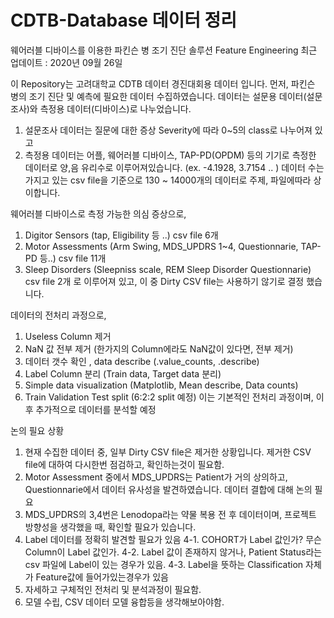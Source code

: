 # CDTB-Database 데이터 정리
웨어러블 디바이스를 이용한 파킨슨 병 조기 진단 솔루션 Feature Engineering
최근 업데이트 : 2020년 09월 26일

이 Repository는 고려대학교 CDTB 데이터 경진대회용 데이터 입니다.
먼저, 파킨슨 병의 조기 진단 및 예측에 필요한 데이터 수집하였습니다.
데이터는 설문용 데이터(설문조사)와 측정용 데이터(디바이스)로 나누었습니다.
1. 설문조사 데이터는 질문에 대한 증상 Severity에 따라 0~5의 class로 나누어져 있고
2. 측정용 데이터는 어플, 웨어러블 디바이스, TAP-PD(OPDM) 등의 기기로 측정한 데이터로 양,음 유리수로 이루어져있습니다. (ex. -4.1928, 3.7154 .. )
데이터 수는 가지고 있는 csv file을 기준으로 130 ~ 14000개의 데이터로 주제, 파일에따라 상이합니다.

웨어러블 디바이스로 측정 가능한 의심 증상으로,
1. Digitor Sensors (tap, Eligibility 등 ..) csv file 6개
2. Motor Assessments (Arm Swing, MDS_UPDRS 1~4, Questionnarie, TAP-PD 등..) csv file 11개
3. Sleep Disorders (Sleepniss scale, REM Sleep Disorder Questionnarie) csv file 2개
로 이루어져 있고, 이 중 Dirty CSV file는 사용하기 않기로 결정 했습니다.

데이터의 전처리 과정으로,
1. Useless Column 제거
2. NaN 값 전부 제거 (한가지의 Column에라도 NaN값이 있다면, 전부 제거)
3. 데이터 갯수 확인 , data describe (.value_counts, .describe)
4. Label Column 분리 (Train data, Target data 분리)
5. Simple data visualization (Matplotlib, Mean describe, Data counts)
6. Train Validation Test split (6:2:2 split 예정)
이는 기본적인 전처리 과정이며, 이후 추가적으로 데이터를 분석할 예정

논의 필요 상황
1. 현재 수집한 데이터 중, 일부 Dirty CSV file은 제거한 상황입니다. 제거한 CSV file에 대하여 다시한번 점검하고, 확인하는것이 필요함.
2. Motor Assessment 중에서 MDS_UPDRS는 Patient가 거의 상의하고, Questionnarie에서 데이터 유사성을 발견하였습니다. 데이터 결합에 대해 논의 필요
3. MDS_UPDRS의 3,4번은 Lenodopa라는 약물 복용 전 후 데이터이며, 프로젝트 방향성을 생각했을 때, 확인할 필요가 있습니다.
4. Label 데이터를 정확히 발견할 필요가 있음 
  4-1. COHORT가 Label 값인가? 무슨 Column이 Label 값인가.
  4-2. Label 값이 존재하지 않거나, Patient Status라는 csv 파일에 Label이 있는 경우가 있음.
  4-3. Label을 뜻하는 Classification 자체가 Feature값에 들어가있는경우가 있음
5. 자세하고 구체적인 전처리 및 분석과정이 필요함.
6. 모델 수립, CSV 데이터 모델 융합등을 생각해보아야함.
